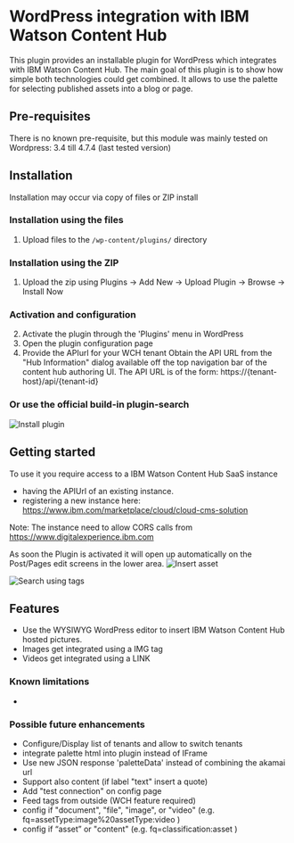 # WordPress integration with IBM Watson Content Hub

This plugin provides an installable plugin for WordPress which integrates with IBM Watson Content Hub. 
The main goal of this plugin is to show how simple both technologies could get combined. 
It allows to use the palette for selecting published assets into a blog or page.

## Pre-requisites
There is no known pre-requisite, but this module was mainly tested on
Wordpress: 3.4 till 4.7.4 (last tested version)

## Installation
Installation may occur via copy of files or ZIP install
### Installation using the files
1. Upload files to the `/wp-content/plugins/` directory
### Installation using the ZIP
1. Upload the zip using Plugins -> Add New -> Upload Plugin -> Browse -> Install Now
### Activation and configuration
2. Activate the plugin through the 'Plugins' menu in WordPress
3. Open the plugin configuration page
4. Provide the APIurl for your WCH tenant
Obtain the API URL from the "Hub Information" dialog available off the top navigation bar of the content hub authoring UI. 
The API URL is of the form: https://{tenant-host}/api/{tenant-id}
### Or use the official build-in plugin-search
![Install plugin](https://raw.githubusercontent.com/ibm-wch/sample-wp-wch-asset-palette/master/doc/images/installPlugin.jpg)

## Getting started
To use it you require access to a IBM Watson Content Hub SaaS instance
- having the APIUrl of an existing instance.
- registering a new instance here: https://www.ibm.com/marketplace/cloud/cloud-cms-solution

Note: The instance need to allow CORS calls from https://www.digitalexperience.ibm.com

As soon the Plugin is activated it will open up automatically on the Post/Pages edit screens in the lower area.
![Insert asset](https://raw.githubusercontent.com/ibm-wch/sample-wp-wch-asset-palette/master/doc/images/selectImage.jpg)

![Search using tags](https://raw.githubusercontent.com/ibm-wch/sample-wp-wch-asset-palette/master/doc/images/searchTag.jpg)

## Features
- Use the WYSIWYG WordPress editor to insert IBM Watson Content Hub hosted pictures.
- Images get integrated using a IMG tag
- Videos get integrated using a LINK

### Known limitations
- 

### Possible future enhancements
- Configure/Display list of tenants and allow to switch tenants
- integrate palette html into plugin instead of IFrame
- Use new JSON response 'paletteData' instead of combining the akamai url
- Support also content (if label "text" insert a quote)
- Add "test connection" on config page
- Feed tags from outside (WCH feature required)
- config if "document", "file", "image", or "video" (e.g. fq=assetType:image%20assetType:video )
- config if “asset” or "content" (e.g. fq=classification:asset )
